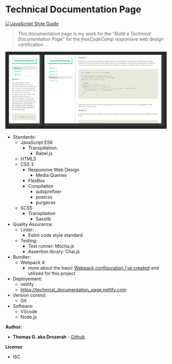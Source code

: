 # Technical Documentation Page

[![JavaScript Style Guide](https://img.shields.io/badge/code_style-standard-brightgreen.svg)](https://standardjs.com)


> This documentation page is my work for the "_Build a Technical Documentation Page_" for the _freeCodeCamp_ responsive web design certification.

![technical documentation page image](https://raw.githubusercontent.com/Drozerah/MyGitHubStorage/master/img/technical-documentation-page/technical-documentation-page.png)

- Standards:
    - JavaScript ES6
      -  Transpillation:
          - Babel.js
    - HTML5 
    - CSS 3 
        - Responsive Web Design
            - Media Queries
        - FlexBox
        - Compilation
            - autoprefixer
            - postcss
            - purgecss
    - SCSS
        - Transpilation
            - Sasslib
- Quality Assurance:
    - Linter:
        - Eslint code style standard
    - Testing:
        - Test runner: Mocha.js
        - Assertion library: Chai.js
- Bundler:
    - Webpack 4
        - more about the basic [Webpack configuration I've created](https://github.com/Drozerah/webpack-4-configuration) and utilized for this project
- Deployement: 
    - netlify
    - https://technical_documentation_page.netlify.com
- Version control:
    - Git                            
- Software: 
    - VScode
    - Node.js

__Author:__

* **Thomas G. aka Drozerah** - [Github](https://github.com/Drozerah)

__License__

* ISC





